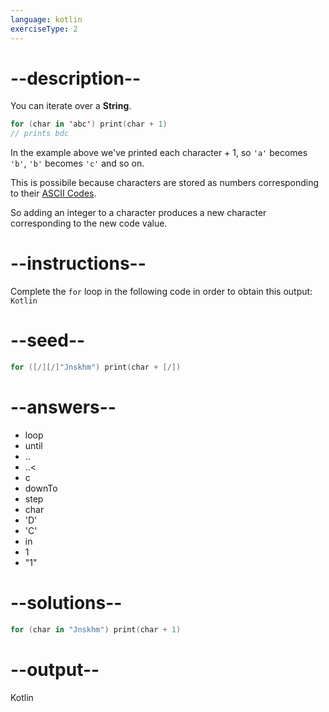 ```yaml
---
language: kotlin
exerciseType: 2
---
```


# --description--

You can iterate over a __String__.
```kotlin
for (char in 'abc') print(char + 1)
// prints bdc
```

In the example above we've printed each character + 1, so `'a'` becomes `'b'`, `'b'` becomes `'c'` and so on.

This is possibile because characters are stored as numbers corresponding to their [ASCII Codes](https://en.wikipedia.org/wiki/ASCII).

So adding an integer to a character produces a new character corresponding to the new code value.

# --instructions--

Complete the `for` loop in the following code in order to obtain this output: `Kotlin`

# --seed--

```kotlin
for ([/][/]"Jnskhm") print(char + [/])
```

# --answers--

- loop
-  until 
- ..
- ..<
- c
- downTo
- step
- char
- 'D'
- 'C'
-  in 
- 1
- "1"

# --solutions--

```kotlin
for (char in "Jnskhm") print(char + 1)
```

# --output--

Kotlin
